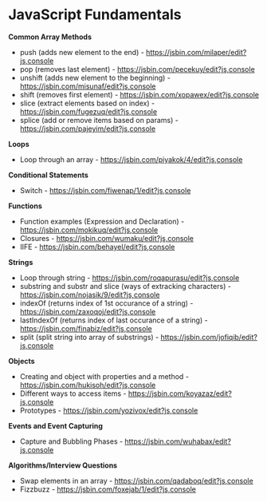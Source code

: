 # JavaScript Fundamentals 

**Common Array Methods**
* push (adds new element to the end) - https://jsbin.com/milaper/edit?js,console
* pop (removes last element) - https://jsbin.com/pecekuy/edit?js,console
* unshift (adds new element to the beginning) - https://jsbin.com/misunaf/edit?js,console
* shift (removes first element) - https://jsbin.com/xopawex/edit?js,console
* slice (extract elements based on index) - https://jsbin.com/fugezuq/edit?js,console
* splice (add or remove items based on params) - https://jsbin.com/pajeyim/edit?js,console

**Loops**
* Loop through an array - https://jsbin.com/piyakok/4/edit?js,console

**Conditional Statements**
* Switch - https://jsbin.com/fiwenap/1/edit?js,console

**Functions**
* Function examples (Expression and Declaration) - https://jsbin.com/mokikuq/edit?js,console
* Closures - https://jsbin.com/wumaku/edit?js,console
* IIFE - https://jsbin.com/behayel/edit?js,console

**Strings**
* Loop through string - https://jsbin.com/roqapurasu/edit?js,console
* substring and substr and slice (ways of extracking characters) - https://jsbin.com/nojasik/9/edit?js,console
* indexOf (returns index of 1st occurance of a string) - https://jsbin.com/zaxoqoj/edit?js,console
* lastIndexOf (returns index of last occurance of a string) - https://jsbin.com/finabiz/edit?js,console
* split (split string into array of substrings) - https://jsbin.com/jofiqib/edit?js,console

**Objects**
* Creating and object with properties and a method - https://jsbin.com/hukisoh/edit?js,console
* Different ways to access items - https://jsbin.com/koyazaz/edit?js,console
* Prototypes - https://jsbin.com/yozivox/edit?js,console

**Events and Event Capturing**
* Capture and Bubbling Phases - https://jsbin.com/wuhabax/edit?js,console


**Algorithms/Interview Questions**
* Swap elements in an array - https://jsbin.com/qadaboq/edit?js,console
* Fizzbuzz - https://jsbin.com/foxejab/1/edit?js,console





